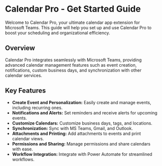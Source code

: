 # Calendar Pro - Get Started Guide

Welcome to Calendar Pro, your ultimate calendar app extension for Microsoft Teams. This guide will help you set up and use Calendar Pro to boost your scheduling and organizational efficiency.

## Overview
Calendar Pro integrates seamlessly with Microsoft Teams, providing advanced calendar management features such as event creation, notifications, custom business days, and synchronization with other calendar services.

## Key Features
- **Create Event and Personalization:** Easily create and manage events, including recurring ones.
- **Notifications and Alerts:** Set reminders and receive alerts for upcoming events.
- **Customize Calendars:** Customize business days, tags, and locations.
- **Synchronization:** Sync with MS Teams, Gmail, and Outlook.
- **Attachments and Printing:** Add attachments to events and print calendar views.
- **Permissions and Sharing:** Manage permissions and share calendars with ease.
- **Workflow Integration:** Integrate with Power Automate for streamlined workflows.




<Hubspot />
<Clarity />
<GoogleAnalytics />

